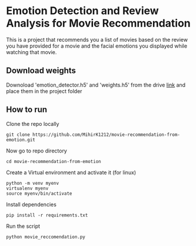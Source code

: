 # Emotion Detection and Review Analysis for Movie Recommendation
This is a project that recommends you a list of movies based on the review you have provided for a movie and the facial emotions you displayed while watching that movie.

## Download weights
Downoload 'emotion_detector.h5' and 'weights.h5' from the drive [link](https://drive.google.com/drive/folders/1dIUeL1p2Izh8kWTUq0YzlAYrx-4gw6P3?usp=sharing) and place them in the project folder

## How to run
Clone the repo locally
```
git clone https://github.com/MihirK1212/movie-recommendation-from-emotion.git
```
Now go to repo directory
```
cd movie-recommendation-from-emotion
```
Create a Virtual environment and activate it (for linux)
```
python -m venv myenv 
virtualenv myenv   
source myenv/bin/activate
```
Install dependencies
```
pip install -r requirements.txt
```

Run the script
```
python movie_reccomendation.py
```
